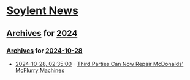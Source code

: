 # [Soylent News](../../../README.md)

## [Archives](../../index.md) for [2024](../index.md)

### [Archives](../../index.md) for [2024-10-28](index.md)

* [2024-10-28, 02:35:00](https://soylentnews.org/article.pl?sid=24/10/27/1112210&from=rss) - [Third Parties Can Now Repair McDonalds' McFlurry Machines](https://soylentnews.org/article.pl?sid=24/10/27/1112210&from=rss)
